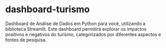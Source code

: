 # dashboard-turismo
Dashboard de Análise de Dados em Python para você, utilizando a biblioteca Streamlit. Este dashboard permitirá explorar os impactos positivos e negativos do turismo, categorizados por diferentes aspectos e fontes de pesquisa.
